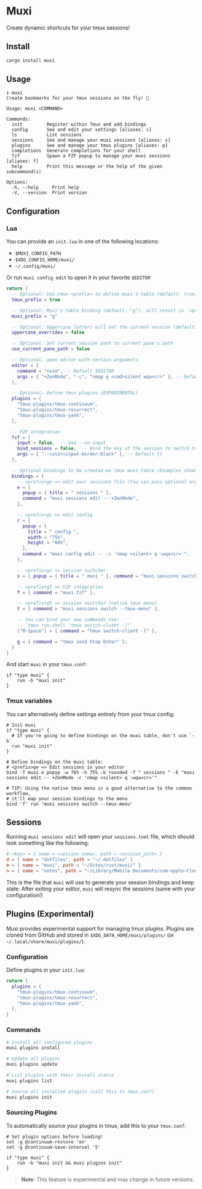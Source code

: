 # Muxi

Create dynamic shortcuts for your tmux sessions!

## Install

```sh
cargo install muxi
```

## Usage

```
❯ muxi
Create bookmarks for your tmux sessions on the fly! 🚀

Usage: muxi <COMMAND>

Commands:
  init         Register within Tmux and add bindings
  config       See and edit your settings [aliases: c]
  ls           List sessions
  sessions     See and manage your muxi sessions [aliases: s]
  plugins      See and manage your tmux plugins [aliases: p]
  completions  Generate completions for your shell
  fzf          Spawn a FZF popup to manage your muxi sessions [aliases: f]
  help         Print this message or the help of the given subcommand(s)

Options:
  -h, --help     Print help
  -V, --version  Print version
```

## Configuration

### Lua

You can provide an `init.lua` in one of the following locations:

- `$MUXI_CONFIG_PATH`
- `$XDG_CONFIG_HOME/muxi/`
- `~/.config/muxi/`

Or run `muxi config edit` to open it in your favorite `$EDITOR`

```lua
return {
  -- Optional: Use tmux <prefix> to define muxi's table (default: true)
  tmux_prefix = true

  -- Optional: Muxi's table binding (default: "g"), will result in `<prefix>g`
  muxi_prefix = "g"

  -- Optional: Uppercase letters will set the current session (default: false)
  uppercase_overrides = false

  -- Optional: Set current session path to current pane's path
  use_current_pane_path = false

  -- Optional: open editor with certain arguments
  editor = {
    command = "nvim", -- Default $EDITOR
    args = { "+ZenMode", "-c", "nmap q <cmd>silent wqa<cr>" }, -- Default {}
  },

  -- Optional: Define tmux plugins (EXPERIMENTAL)
  plugins = {
    "tmux-plugins/tmux-continuum",
    "tmux-plugins/tmux-resurrect",
    "tmux-plugins/tmux-yank",
  },

  -- FZF integration
  fzf = {
    input = false,  -- Use --no-input
    bind_sessions = false,  -- Bind the key of the session to switch to it
    args = { "--color=input-border:black" }, -- Default {}
  },

  -- Optional bindings to be created on tmux muxi table (Examples shown)
  bindings = {
    -- <prefix>ge => edit your sessions file (You can pass optional arguments to your editor after "--")
    e = {
      popup = { title = " sessions " },
      command = "muxi sessions edit -- +ZenMode",
    },

    -- <prefix>gc => edit config
    c = {
      popup = {
        title = " config ",
        width = "75%",
        height = "60%",
      },
      command = "muxi config edit -- -c 'nmap <silent> q :wqa<cr>'",
    },

    -- <prefix>gs => session switcher
    s = { popup = { title = " muxi " }, command = "muxi sessions switch --interactive" },

    -- <prefix>gf => FZF integration
    f = { command = "muxi fzf" },

    -- <prefix>gt => session switcher (native tmux menu)
    t = { command = "muxi sessions switch --tmux-menu" },

    -- You can bind your own commands too!
    -- `tmux run-shell "tmux switch-client -l"`
    ["M-Space"] = { command = "tmux switch-client -l" },

    g = { command = "tmux send htop Enter" },
  }
}
```

And start `muxi` in your `tmux.conf`:

```tmux
if "type muxi" {
    run -b "muxi init"
}
```

### Tmux variables

You can alternatively define settings entirely from your tmux config:

```tmux
# Init muxi
if "type muxi" {
  # If you're going to define bindings on the muxi table, don't use `-b`
  run "muxi init"
}

# Define bindings on the muxi table:
# <prefix>ge => Edit sessions in your editor
bind -T muxi e popup -w 76% -h 75% -b rounded -T " sessions " -E "muxi sessions edit -- +ZenMode -c 'nmap <silent> q :wqa<cr>'"

# TIP: Using the native tmux menu is a good alternative to the common workflow,
# it'll map your session bindings to the menu
bind 'f' run 'muxi sessions switch --tmux-menu'
```

## Sessions

Running `muxi sessions edit` will open your `sessions.toml` file, which should look something like the following:

```toml
# <key> = { name = <session_name>, path = <session_path> }
d = { name = "dotfiles", path = "~/.dotfiles" }
m = { name = "muxi", path = "~/Sites/rust/muxi/" }
n = { name = "notes", path = "~/Library/Mobile Documents/com~apple~CloudDocs/notes" }
```

This is the file that `muxi` will use to generate your session bindings and keep state. After exiting your editor, `muxi` will resync the sessions (same with your configuration!)

## Plugins (Experimental)

Muxi provides experimental support for managing tmux plugins. Plugins are cloned from GitHub and stored in `$XDG_DATA_HOME/muxi/plugins/` (or `~/.local/share/muxi/plugins/`).

### Configuration

Define plugins in your `init.lua`:

```lua
return {
  plugins = {
    "tmux-plugins/tmux-continuum",
    "tmux-plugins/tmux-resurrect",
    "tmux-plugins/tmux-yank",
  },
}
```

### Commands

```sh
# Install all configured plugins
muxi plugins install

# Update all plugins
muxi plugins update

# List plugins with their install status
muxi plugins list

# Source all installed plugins (call this in tmux.conf)
muxi plugins init
```

### Sourcing Plugins

To automatically source your plugins in tmux, add this to your `tmux.conf`:

```tmux
# Set plugin options before loading!
set -g @continuum-restore 'on'
set -g @continuum-save-interval '5'

if "type muxi" {
    run -b "muxi init && muxi plugins init"
}
```

> **Note**: This feature is experimental and may change in future versions.
